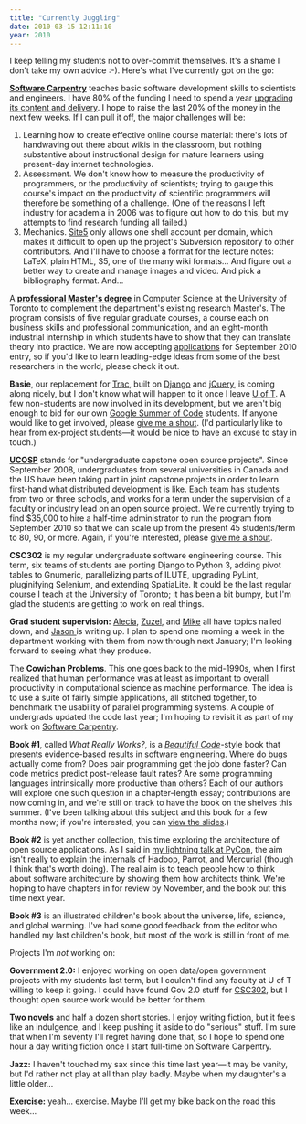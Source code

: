 ```yaml
---
title: "Currently Juggling"
date: 2010-03-15 12:11:10
year: 2010
---
```

I keep telling my students not to over-commit themselves.  It's a shame I don't take my own advice :-).  Here's what I've currently got on the go:

<strong><a href="https://software-carpentry.org">Software Carpentry</a></strong> teaches basic software development skills to scientists and engineers.  I have 80% of the funding I need to spend a year <a href="http://softwarecarpentry.wordpress.com/a-fresh-start/">upgrading its content and delivery</a>.  I hope to raise the last 20% of the money in the next few weeks.  If I can pull it off, the major challenges will be:
<ol>
  <li>Learning how to create effective online course material: there's lots of handwaving out there about wikis in the classroom, but nothing substantive about instructional design for mature learners using present-day internet technologies.</li>
  <li>Assessment. We don't know how to measure the productivity of programmers, or the productivity of scientists; trying to gauge this course's impact on the productivity of scientific programmers will therefore be something of a challenge. (One of the reasons I left industry for academia in 2006 was to figure out how to do this, but my attempts to find research funding all failed.)</li>
  <li>Mechanics. <a href="http://www.site5.com">Site5</a> only allows one shell account per domain, which makes it difficult to open up the project's Subversion repository to other contributors. And I'll have to choose a format for the lecture notes: LaTeX, plain HTML, S5, one of the many wiki formats… And figure out a better way to create and manage images and video. And pick a bibliography format. And…</li>
</ol>
A <a href="http://web.cs.toronto.edu/program/grad/mscac.htm"><strong>professional Master's degree</strong></a> in Computer Science at the University of Toronto to complement the department's existing research Master's.  The program consists of five regular graduate courses, a course each on business skills and professional communication, and an eight-month industrial internship in which students have to show that they can translate theory into practice.  We are now accepting <a href="https://gradapps.cs.toronto.edu/~mscac10/apply">applications</a> for September 2010 entry, so if you'd like to learn leading-edge ideas from some of the best researchers in the world, please check it out.

<strong>Basie</strong>, our replacement for <a href="http://trac.edgewall.org">Trac</a>, built on <a href="http://www.djangoproject.com/">Django</a> and <a href="http://jquery.com/">jQuery</a>, is coming along nicely, but I don't know what will happen to it once I leave <a href="http://www.utoronto.ca">U of T</a>. A few non-students are now involved in its development, but we aren't big enough to bid for our own <a href="http://code.google.com/soc/">Google Summer of Code</a> students. If anyone would like to get involved, please <a href="mailto:{{site.author.email}}">give me a shout</a>. (I'd particularly like to hear from ex-project students—it would be nice to have an excuse to stay in touch.)

<a href="http://ucosp.wordpress.com"><strong>UCOSP</strong></a> stands for "undergraduate capstone open source projects".  Since September 2008, undergraduates from several universities in Canada and the US have been taking part in joint capstone projects in order to learn first-hand what distributed development is like. Each team has students from two or three schools, and works for a term under the supervision of a faculty or industry lead on an open source project.  We're currently trying to find $35,000 to hire a half-time administrator to run the program from September 2010 so that we can scale up from the present 45 students/term to 80, 90, or more.  Again, if you're interested, please <a href="mailto:{{site.author.email}}">give me a shout</a>.

<strong id="csc302">CSC302</strong> is my regular undergraduate software engineering course. This term, six teams of students are porting Django to Python 3, adding pivot tables to Gnumeric, parallelizing parts of ILUTE, upgrading PyLint, pluginifying Selenium, and extending SpatiaLite. It could be the last regular course I teach at the University of Toronto; it has been a bit bumpy, but I'm glad the students are getting to work on real things.

<strong>Grad student supervision:</strong> <a href="http://ajfowler.wordpress.com/">Alecia</a>, <a href="http://zuzelvp47uoft.wordpress.com/">Zuzel</a>, and <a href="http://mikeconley.ca/blog/">Mike</a> all have topics nailed down, and <a href="http://www.cs.utoronto.ca/~jmontojo/">Jason </a>is writing up. I plan to spend one morning a week in the department working with them from now through next January; I'm looking forward to seeing what they produce.

The <strong>Cowichan Problems</strong>. This one goes back to the mid-1990s, when I first realized that human performance was at least as important to overall productivity in computational science as machine performance. The idea is to use a suite of fairly simple applications, all stitched together, to benchmark the usability of parallel programming systems. A couple of undergrads updated the code last year; I'm hoping to revisit it as part of my work on <a href="https://software-carpentry.org">Software Carpentry</a>.

<strong>Book #1</strong>, called <em>What Really Works?</em>, is a <a href="http://www.amazon.com/Beautiful-Code-Leading-Programmers-Practice/dp/0596510047"><em>Beautiful Code</em></a>-style book that presents evidence-based results in software engineering. Where do bugs actually come from? Does pair programming get the job done faster? Can code metrics predict post-release fault rates? Are some programming languages intrinsically more productive than others? Each of our authors will explore one such question in a chapter-length essay; contributions are now coming in, and we're still on track to have the book on the shelves this summer. (I've been talking about this subject and this book for a few months now; if you're interested, you can <a href="http://www.slideshare.net/gvwilson/bits-of-evidence-2338367">view the slides</a>.)

<strong>Book #2</strong> is yet another collection, this time exploring the architecture of open source applications. As I said in <a href="http://pycon.blip.tv/file/3245057/">my lightning talk at PyCon</a>, the aim isn't really to explain the internals of Hadoop, Parrot, and Mercurial (though I think that's worth doing). The real aim is to teach people how to think about software architecture by showing them how architects think. We're hoping to have chapters in for review by November, and the book out this time next year.

<strong>Book #3</strong> is an illustrated children's book about the universe, life, science, and global warming. I've had some good feedback from the editor who handled my last children's book, but most of the work is still in front of me.

Projects I'm <em>not</em> working on:

<strong>Government 2.0:</strong> I enjoyed working on open data/open government projects with my students last term, but I couldn't find any faculty at U of T willing to keep it going.  I could have found Gov 2.0 stuff for <a href="#csc302">CSC302</a>, but I thought open source work would be better for them.

<strong>Two novels</strong> and half a dozen short stories. I enjoy writing fiction, but it feels like an indulgence, and I keep pushing it aside to do "serious" stuff. I'm sure that when I'm seventy I'll regret having done that, so I hope to spend one hour a day writing fiction once I start full-time on Software Carpentry.

<strong>Jazz:</strong> I haven't touched my sax since this time last year—it may be vanity, but I'd rather not play at all than play badly.  Maybe when my daughter's a little older…

<strong>Exercise:</strong> yeah… exercise. Maybe I'll get my bike back on the road this week…
